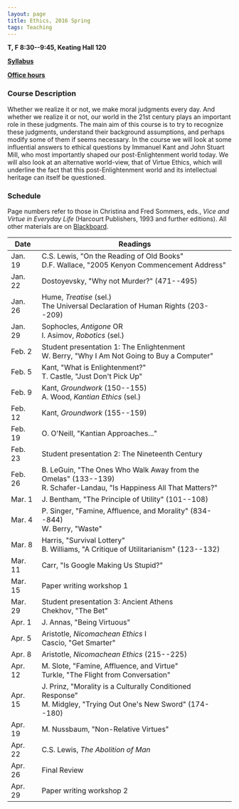 ```yaml
---
layout: page
title: Ethics, 2016 Spring
tags: Teaching
---
```


__T, F 8:30--9:45, Keating Hall 120__

__[Syllabus](/public/texts/16s_Ethics.pdf)__

__[Office hours](/2016-01-19-Officehours)__

### Course Description

Whether we realize it or not, we make moral judgments every day. And whether we realize it or not, our world in the 21st century plays an important role in these judgments. The main aim of this course is to try to recognize these judgments, understand their background assumptions, and perhaps modify some of them if seems necessary. In the course we will look at some influential answers to ethical questions by Immanuel Kant and John Stuart Mill, who most importantly shaped our post-Enlightenment world today. We will also look at an alternative world-view, that of Virtue Ethics, which will underline the fact that this post-Enlightenment world and its intellectual heritage can itself be questioned.

### Schedule

Page numbers refer to those in Christina and Fred Sommers, eds., *Vice and Virtue in Everyday Life* (Harcourt Publishers, 1993 and further editions). All other materials are on <a href="https://fordham.blackboard.com" target="_blank">Blackboard</a>.

| Date | Readings |
| --- | ---- |
| Jan. 19 | C.S. Lewis, "On the Reading of Old Books" <br/> D.F. Wallace, "2005 Kenyon Commencement Address" |
| Jan. 22 | Dostoyevsky, "Why not Murder?" (471--495) |
| Jan. 26 | Hume, *Treatise* (sel.) <br/> The Universal Declaration of Human Rights (203--209) |
| Jan. 29 | Sophocles, *Antigone* OR <br/> I. Asimov, *Robotics* (sel.) |
| Feb. 2 | Student presentation 1: The Enlightenment <br/> W. Berry, "Why I Am Not Going to Buy a Computer" |
| Feb. 5 | Kant, "What is Enlightenment?" <br/> T. Castle, "Just Don't Pick Up" |
| Feb. 9 | Kant, *Groundwork* (150--155) <br/> A. Wood, *Kantian Ethics* (sel.) |
| Feb. 12 | Kant, *Groundwork* (155--159) |
| Feb. 19 | O. O'Neill, "Kantian Approaches..." |
| Feb. 23 | Student presentation 2: The Nineteenth Century |
| Feb. 26 | B. LeGuin, "The Ones Who Walk Away from the Omelas" (133--139) <br/> R. Schafer-Landau, "Is Happiness All That Matters?"|
| Mar. 1 | J. Bentham, "The Principle of Utility" (101--108) |
| Mar. 4 | P. Singer, "Famine, Affluence, and Morality" (834--844) <br/> W. Berry, "Waste" |
| Mar. 8 | Harris, "Survival Lottery" <br/> B. Williams, "A Critique of Utilitarianism" (123--132) |
| Mar. 11 | Carr, "Is Google Making Us Stupid?" |
| Mar. 15 | Paper writing workshop 1 |
| Mar. 29 | Student presentation 3: Ancient Athens <br/> Chekhov, "The Bet" |
| Apr. 1 | J. Annas, "Being Virtuous" |
| Apr. 5 | Aristotle, *Nicomachean Ethics* I <br/> Cascio, "Get Smarter" |
| Apr. 8 | Aristotle, *Nicomachean Ethics*  (215--225) |
| Apr. 12 | M. Slote, "Famine, Affluence, and Virtue" <br/> Turkle, "The Flight from Conversation" |
| Apr. 15 | J. Prinz, "Morality is a Culturally Conditioned Response" <br/> M. Midgley, "Trying Out One's New Sword" (174--180) |
| Apr. 19 | M. Nussbaum, "Non-Relative Virtues" |
| Apr. 22 | C.S. Lewis, *The Abolition of Man* |
| Apr. 26 | Final Review |
| Apr. 29 | Paper writing workshop 2 |
